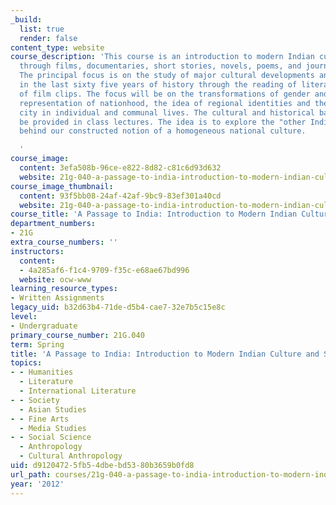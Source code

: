 ```yaml
---
_build:
  list: true
  render: false
content_type: website
course_description: 'This course is an introduction to modern Indian culture and society
  through films, documentaries, short stories, novels, poems, and journalistic writing.
  The principal focus is on the study of major cultural developments and social debates
  in the last sixty five years of history through the reading of literature and viewing
  of film clips. The focus will be on the transformations of gender and class issues,
  representation of nationhood, the idea of regional identities and the place of the
  city in individual and communal lives. The cultural and historical background will
  be provided in class lectures. The idea is to explore the "other Indias" that lurk
  behind our constructed notion of a homogeneous national culture.

  '
course_image:
  content: 3efa508b-96ce-e822-8d82-c81c6d93d632
  website: 21g-040-a-passage-to-india-introduction-to-modern-indian-culture-and-society-spring-2012
course_image_thumbnail:
  content: 93f5bb08-24af-42af-9bc9-83ef301a40cd
  website: 21g-040-a-passage-to-india-introduction-to-modern-indian-culture-and-society-spring-2012
course_title: 'A Passage to India: Introduction to Modern Indian Culture and Society'
department_numbers:
- 21G
extra_course_numbers: ''
instructors:
  content:
  - 4a285af6-f1c4-9709-f35c-e68ae67bd996
  website: ocw-www
learning_resource_types:
- Written Assignments
legacy_uid: b32d63b4-71de-d5b4-cae7-32e7b5c15e8c
level:
- Undergraduate
primary_course_number: 21G.040
term: Spring
title: 'A Passage to India: Introduction to Modern Indian Culture and Society'
topics:
- - Humanities
  - Literature
  - International Literature
- - Society
  - Asian Studies
- - Fine Arts
  - Media Studies
- - Social Science
  - Anthropology
  - Cultural Anthropology
uid: d9120472-5fb5-4dbe-bd53-80b3659b0fd8
url_path: courses/21g-040-a-passage-to-india-introduction-to-modern-indian-culture-and-society-spring-2012
year: '2012'
---
```

